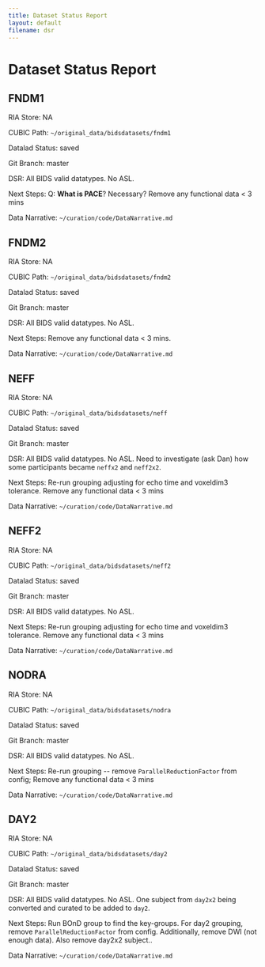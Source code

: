 ```yaml
---
title: Dataset Status Report
layout: default
filename: dsr
--- 
```


# Dataset Status Report

## FNDM1 

RIA Store: NA

CUBIC Path: `~/original_data/bidsdatasets/fndm1`

Datalad Status: saved

Git Branch: master

DSR: All BIDS valid datatypes. No ASL.

Next Steps: Q: **What is PACE**? Necessary? Remove any functional data < 3 mins

Data Narrative: `~/curation/code/DataNarrative.md`

## FNDM2

RIA Store: NA

CUBIC Path: `~/original_data/bidsdatasets/fndm2`

Datalad Status: saved

Git Branch: master

DSR: All BIDS valid datatypes. No ASL.

Next Steps: Remove any functional data < 3 mins.

Data Narrative: `~/curation/code/DataNarrative.md`

## NEFF

RIA Store: NA

CUBIC Path: `~/original_data/bidsdatasets/neff`

Datalad Status: saved

Git Branch: master

DSR: All BIDS valid datatypes. No ASL. Need to investigate (ask Dan) how some participants became `neffx2` and `neff2x2`.

Next Steps: Re-run grouping adjusting for echo time and voxeldim3 tolerance. Remove any functional data < 3 mins

Data Narrative: `~/curation/code/DataNarrative.md`

## NEFF2

RIA Store: NA

CUBIC Path: `~/original_data/bidsdatasets/neff2`

Datalad Status: saved

Git Branch: master

DSR: All BIDS valid datatypes. No ASL.

Next Steps: Re-run grouping adjusting for echo time and voxeldim3 tolerance. Remove any functional data < 3 mins

Data Narrative: `~/curation/code/DataNarrative.md`

## NODRA

RIA Store: NA

CUBIC Path: `~/original_data/bidsdatasets/nodra`

Datalad Status: saved

Git Branch: master

DSR: All BIDS valid datatypes. No ASL.

Next Steps: Re-run grouping -- remove `ParallelReductionFactor` from config; Remove any functional data < 3 mins

Data Narrative: `~/curation/code/DataNarrative.md`

## DAY2

RIA Store: NA

CUBIC Path: `~/original_data/bidsdatasets/day2`

Datalad Status: saved

Git Branch: master

DSR: All BIDS valid datatypes. No ASL. One subject from `day2x2` being converted and curated to be added to `day2`.

Next Steps: Run BOnD group to find the key-groups. For day2 grouping, remove `ParallelReductionFactor` from config. Additionally, remove DWI (not enough data). Also remove day2x2 subject..

Data Narrative: `~/curation/code/DataNarrative.md`
